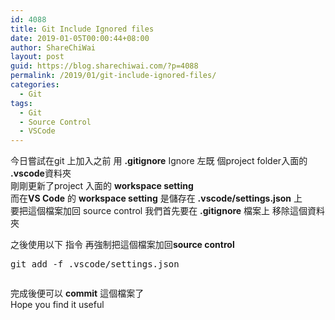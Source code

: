 ```yaml
---
id: 4088
title: Git Include Ignored files
date: 2019-01-05T00:00:44+08:00
author: ShareChiWai
layout: post
guid: https://blog.sharechiwai.com/?p=4088
permalink: /2019/01/git-include-ignored-files/
categories:
  - Git
tags:
  - Git
  - Source Control
  - VSCode
---
```

今日嘗試在git 上加入之前 用 **.gitignore** Ignore 左既 個project folder入面的 **.vscode**資料夾  
剛剛更新了project 入面的 **workspace setting**  
而在**VS Code** 的 **workspace setting** 是儲存在 **.vscode/settings.json** 上  
要把這個檔案加回 source control 我們首先要在 **.gitignore** 檔案上 移除這個資料夾  
  
之後使用以下 指令 再強制把這個檔案加回**source control**  


<pre class="wp-block-verse">git add -f .vscode/settings.json</pre><figure class="wp-block-image">

<img src="https://i1.wp.com/blog.sharechiwai.com/wp-content/uploads/2019/01/image-4.png?fit=625%2C57&ssl=1" alt="" class="wp-image-4090" srcset="https://i2.wp.com/blog.sharechiwai.com/wp-content/uploads/2019/01/image-4.png?w=1139 1139w, https://i2.wp.com/blog.sharechiwai.com/wp-content/uploads/2019/01/image-4.png?resize=300%2C28 300w, https://i2.wp.com/blog.sharechiwai.com/wp-content/uploads/2019/01/image-4.png?resize=768%2C71 768w, https://i2.wp.com/blog.sharechiwai.com/wp-content/uploads/2019/01/image-4.png?resize=1024%2C94 1024w, https://i2.wp.com/blog.sharechiwai.com/wp-content/uploads/2019/01/image-4.png?resize=624%2C58 624w" sizes="(max-width: 625px) 100vw, 625px" /> </figure> 

完成後便可以 **commit** 這個檔案了  
Hope you find it useful